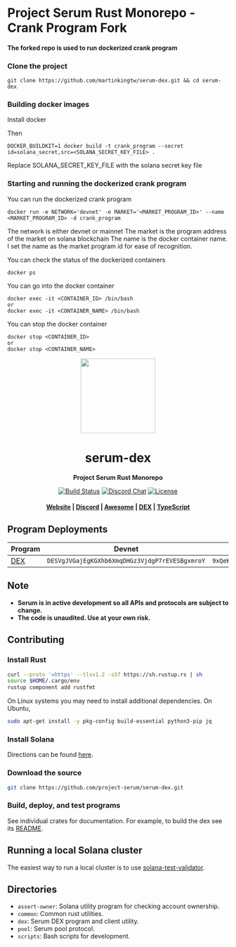 # Project Serum Rust Monorepo - Crank Program Fork

#### The forked repo is used to run dockerized crank program

### Clone the project

```
git clone https://github.com/martinkingtw/serum-dex.git && cd serum-dex
```

### Building docker images

Install docker

Then
```
DOCKER_BUILDKIT=1 docker build -t crank_program --secret id=solana_secret,src=<SOLANA_SECRET_KEY_FILE> .
```

Replace SOLANA_SECRET_KEY_FILE with the solana secret key file

### Starting and running the dockerized crank program

You can run the dockerized crank program
```
docker run -e NETWORK='devnet' -e MARKET='<MARKET_PROGRAM_ID>' --name <MARKET_PROGRAM_ID> -d crank_program
```

The network is either devnet or mainnet
The market is the program address of the market on solana blockchain
The name is the docker container name. I set the name as the market program id for ease of recognition.

You can check the status of the dockerized containers
```
docker ps
```

You can go into the docker container
```
docker exec -it <CONTAINER_ID> /bin/bash
or
docker exec -it <CONTAINER_NAME> /bin/bash
```

You can stop the docker container
```
docker stop <CONTAINER_ID>
or
docker stop <CONTAINER_NAME>
```

<div align="center">
  <img height="170" src="http://github.com/project-serum/awesome-serum/blob/master/logo-serum.png?raw=true" />

  <h1>serum-dex</h1>

  <p>
    <strong>Project Serum Rust Monorepo</strong>
  </p>

  <p>
    <a href="https://travis-ci.com/project-serum/serum-dex"><img alt="Build Status" src="https://travis-ci.com/project-serum/serum-dex.svg?branch=master" /></a>
    <a href="https://discord.com/channels/739225212658122886"><img alt="Discord Chat" src="https://img.shields.io/discord/739225212658122886?color=blueviolet" /></a>
    <a href="https://opensource.org/licenses/Apache-2.0"><img alt="License" src="https://img.shields.io/github/license/project-serum/serum-dex?color=blue" /></a>
  </p>

  <h4>
    <a href="https://projectserum.com/">Website</a>
    <span> | </span>
    <a href="https://discord.gg/HSeFXbqsUX">Discord</a>
    <span> | </span>
    <a href="https://github.com/project-serum/awesome-serum">Awesome</a>
    <span> | </span>
    <a href="https://dex.projectserum.com/#/">DEX</a>
    <span> | </span>
    <a href="https://github.com/project-serum/serum-ts">TypeScript</a>
  </h4>
</div>

## Program Deployments

| Program | Devnet | Mainnet Beta |
| --------|--------|------------- |
| [DEX](/dex)     | `DESVgJVGajEgKGXhb6XmqDHGz3VjdgP7rEVESBgxmroY` | `9xQeWvG816bUx9EPjHmaT23yvVM2ZWbrrpZb9PusVFin` |

## Note

* **Serum is in active development so all APIs and protocols are subject to change.**
* **The code is unaudited. Use at your own risk.**

## Contributing

### Install Rust

```bash
curl --proto '=https' --tlsv1.2 -sSf https://sh.rustup.rs | sh
source $HOME/.cargo/env
rustup component add rustfmt
```

On Linux systems you may need to install additional dependencies. On Ubuntu,

```bash
sudo apt-get install -y pkg-config build-essential python3-pip jq
```

### Install Solana

Directions can be found [here](https://docs.solana.com/cli/install-solana-cli-tools#use-solanas-install-tool).

### Download the source

```bash
git clone https://github.com/project-serum/serum-dex.git
```

### Build, deploy, and test programs

See individual crates for documentation. For example, to build the dex see its [README](https://github.com/project-serum/serum-dex/tree/master/dex).

## Running a local Solana cluster

The easiest way to run a local cluster is to use [solana-test-validator](https://docs.solana.com/developing/test-validator).

## Directories

* `assert-owner`: Solana utility program for checking account ownership.
* `common`: Common rust utilities.
* `dex`: Serum DEX program and client utility.
* `pool`: Serum pool protocol.
* `scripts`: Bash scripts for development.
